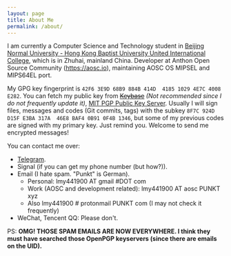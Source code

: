 ```yaml
---
layout: page
title: About Me
permalink: /about/
---
```


I am currently a Computer Science and Technology student in [Beijing Normal University - Hong Kong Baptist University United International College][uic], which is in Zhuhai, mainland China. Developer at Anthon Open Source Community (https://aosc.io), maintaining AOSC OS MIPSEL and MIPS64EL port.

My GPG key fingerprint is `42F6 3E9D 68B9 884B 414D  4185 1029 4E7C 4008 E282`. You can fetch my public key from ~~[Keybase][keybase]~~ _(Not recommended since I do not frequently update it)_, [MIT PGP Public Key Server][mit-pgp]. Usually I will sign files, messages and codes (Git commits, tags) with the subkey `8F7C 924D D15F E3BA 317A  46E8 BAF4 0B91 0F4B 1346`, but some of my previous codes are signed with my primary key. Just remind you. Welcome to send me encrypted messages!

You can contact me over:

- [Telegram][tg].
- Signal (if you can get my phone number (but how?)).
- Email (I hate spam. "Punkt" is German).
  - Personal: lmy441900 AT gmail #DOT com
  - Work (AOSC and development related): lmy441900 AT aosc PUNKT xyz
  - Also lmy441900 # protonmail PUNKT com (I may not check it frequently)
- WeChat, Tencent QQ: Please don't. <!-- You actually can get them from somewhere. -->

PS: **OMG! THOSE SPAM EMAILS ARE NOW EVERYWHERE. I think they must have searched those OpenPGP keyservers (since there are emails on the UID).**

[uic]:      http://uic.edu.hk
[keybase]:  https://keybase.io/lmy441900
[mit-pgp]:  http://pgp.mit.edu/pks/lookup?search=0x10294E7C4008E282
[tg]:       https://t.me/lmy441900
